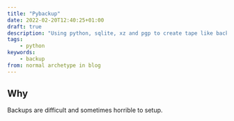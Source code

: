 ```yaml
---
title: "Pybackup"
date: 2022-02-20T12:40:25+01:00
draft: true
description: "Using python, sqlite, xz and pgp to create tape like backups."
tags:
    - python
keywords:
    - backup
from: normal archetype in blog
---
```

## Why

Backups are difficult and sometimes horrible to setup.
